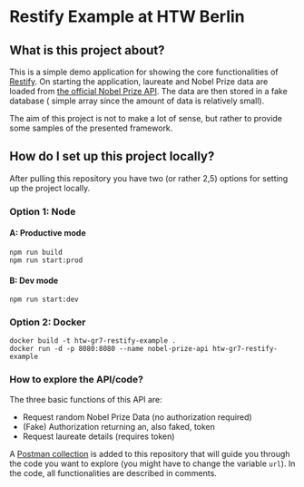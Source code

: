 # Restify Example at HTW Berlin

## What is this project about?

This is a simple demo application for showing the core functionalities
of [Restify](https://www.npmjs.com/package/restify). On starting the application, laureate and Nobel Prize data are
loaded from [the official Nobel Prize API](https://api.nobelprize.org). The data are then stored in a fake database (
simple array since the amount of data is relatively small).

The aim of this project is not to make a lot of sense, but rather to provide some samples of the presented framework.

## How do I set up this project locally?

After pulling this repository you have two (or rather 2,5) options for setting up the project locally.

### Option 1: Node

#### A: Productive mode

```shell
npm run build
npm run start:prod
```

#### B: Dev mode

```shell
npm run start:dev
```

### Option 2: Docker

```shell
docker build -t htw-gr7-restify-example .
docker run -d -p 8080:8080 --name nobel-prize-api htw-gr7-restify-example
```

### How to explore the API/code?

The three basic functions of this API are:

- Request random Nobel Prize Data (no authorization required)
- (Fake) Authorization returning an, also faked, token
- Request laureate details (requires token)

A [Postman collection](./restify-nobel-prizes.postman_collection.json) is added to this repository that will guide you
through the code you want to explore (you might have to change the variable `url`). In the code, all functionalities are
described in comments.
